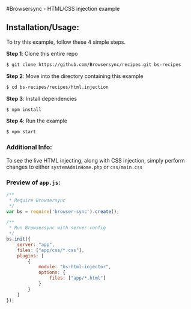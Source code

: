 #Browsersync - HTML/CSS injection example

## Installation/Usage:

To try this example, follow these 4 simple steps. 

**Step 1**: Clone this entire repo
```bash
$ git clone https://github.com/Browsersync/recipes.git bs-recipes
```

**Step 2**: Move into the directory containing this example
```bash
$ cd bs-recipes/recipes/html.injection
```

**Step 3**: Install dependencies
```bash
$ npm install
```

**Step 4**: Run the example
```bash
$ npm start
```

### Additional Info:



To see the live HTML injecting, along with CSS injection, simply perform changes to either `systemAdminHome.php` or `css/main.css`

### Preview of `app.js`:
```js
/**
 * Require Browsersync
 */
var bs = require('browser-sync').create();

/**
 * Run Browsersync with server config
 */
bs.init({
    server: "app",
    files: ["app/css/*.css"],
    plugins: [
        {
            module: "bs-html-injector",
            options: {
                files: ["app/*.html"]
            }
        }
    ]
});
```

